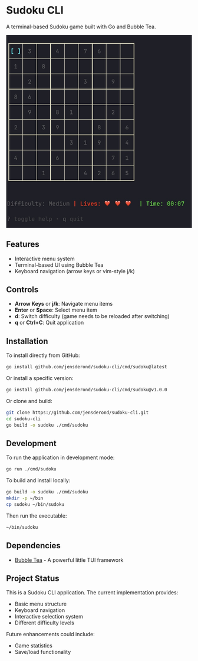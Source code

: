 # Sudoku CLI

A terminal-based Sudoku game built with Go and Bubble Tea.

![Sudoku CLI Screenshot](assets/screenshot.jpg)

## Features

- Interactive menu system
- Terminal-based UI using Bubble Tea
- Keyboard navigation (arrow keys or vim-style j/k)

## Controls

- **Arrow Keys** or **j/k**: Navigate menu items
- **Enter** or **Space**: Select menu item
- **d**: Switch difficulty (game needs to be reloaded after switching)
- **q** or **Ctrl+C**: Quit application

## Installation

To install directly from GitHub:

```bash
go install github.com/jensderond/sudoku-cli/cmd/sudoku@latest
```

Or install a specific version:

```bash
go install github.com/jensderond/sudoku-cli/cmd/sudoku@v1.0.0
```

Or clone and build:

```bash
git clone https://github.com/jensderond/sudoku-cli.git
cd sudoku-cli
go build -o sudoku ./cmd/sudoku
```

## Development

To run the application in development mode:

```bash
go run ./cmd/sudoku
```

To build and install locally:

```bash
go build -o sudoku ./cmd/sudoku
mkdir -p ~/bin
cp sudoku ~/bin/sudoku
```

Then run the executable:

```bash
~/bin/sudoku
```

## Dependencies

- [Bubble Tea](https://github.com/charmbracelet/bubbletea) - A powerful little TUI framework

## Project Status

This is a Sudoku CLI application. The current implementation provides:

- Basic menu structure
- Keyboard navigation
- Interactive selection system
- Different difficulty levels

Future enhancements could include:
- Game statistics
- Save/load functionality
